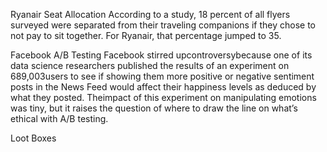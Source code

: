 Ryanair Seat Allocation
According to a study, 18 percent of all flyers surveyed were separated from their traveling companions if they chose to not pay to sit together.
For Ryanair, that percentage jumped to 35.

Facebook A/B Testing
Facebook stirred upcontroversybecause one of its data science researchers published the results of an experiment on 689,003users to see if showing them more positive or negative sentiment posts in the News Feed would affect their happiness levels as deduced by what they posted.
Theimpact of this experiment on manipulating emotions was tiny, but it raises the question of where to draw the line on what’s ethical with A/B testing.

Loot Boxes
